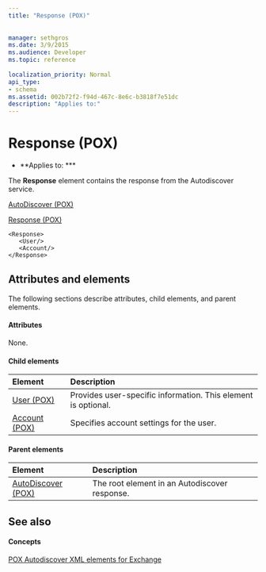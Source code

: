 ```yaml
---
title: "Response (POX)"
 
 
manager: sethgros
ms.date: 3/9/2015
ms.audience: Developer
ms.topic: reference
 
localization_priority: Normal
api_type:
- schema
ms.assetid: 002b72f2-f94d-467c-8e6c-b3818f7e51dc
description: "Applies to:"
---
```


# Response (POX)

 * **Applies to: *** 
  
The **Response** element contains the response from the Autodiscover service. 
  
[AutoDiscover (POX)](autodiscover-pox.md)
  
[Response (POX)](response-pox.md)
  
```
<Response>
   <User/>
   <Account/>
</Response>
```

## Attributes and elements

The following sections describe attributes, child elements, and parent elements.
  
#### Attributes

None.
  
#### Child elements

|**Element**|**Description**|
|:-----|:-----|
|[User (POX)](user-pox.md) <br/> |Provides user-specific information. This element is optional.  <br/> |
|[Account (POX)](account-pox.md) <br/> |Specifies account settings for the user.  <br/> |
   
#### Parent elements

|**Element**|**Description**|
|:-----|:-----|
|[AutoDiscover (POX)](autodiscover-pox.md) <br/> |The root element in an Autodiscover response.  <br/> |
   
## See also

#### Concepts

[POX Autodiscover XML elements for Exchange](pox-autodiscover-xml-elements-for-exchange.md)

